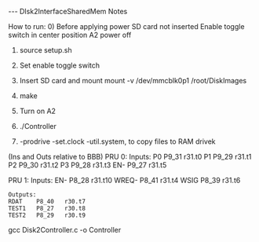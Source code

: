 --- DIsk2InterfaceSharedMem Notes

How to run:
0) Before applying power
	SD card not inserted
	Enable toggle switch in center position
	A2 power off

1) source setup.sh

2) Set enable toggle switch

3) Insert SD card and mount
	mount -v /dev/mmcblk0p1 /root/DiskImages

4) make

5) Turn on A2

6) ./Controller

7) -prodrive
   -set.clock
   -util.system, to copy files to RAM drivek


(Ins and Outs relative to BBB)
PRU 0:
	Inputs:	
	P0		P9_31	r31.t0
	P1		P9_29	r31.t1
	P2		P9_30	r31.t2
	P3		P9_28	r31.t3
	EN-		P9_27	r31.t5

PRU 1:
	Inputs:
	EN-		P8_28	r31.t10
	WREQ-	P8_41	r31.t4
	WSIG	P8_39	r31.t6

	Outputs:
	RDAT	P8_40	r30.t7
	TEST1	P8_27	r30.t8
	TEST2	P8_29	r30.t9


gcc Disk2Controller.c -o Controller


